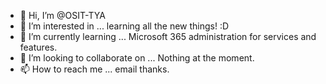 - 👋 Hi, I’m @OSIT-TYA
- 👀 I’m interested in ... learning all the new things! :D
- 🌱 I’m currently learning ... Microsoft 365 administration for services and features.
- 💞️ I’m looking to collaborate on ... Nothing at the moment.
- 📫 How to reach me ... email thanks.

<!---
OSIT-TYA/OSIT-TYA is a ✨ special ✨ repository because its `README.md` (this file) appears on your GitHub profile.
You can click the Preview link to take a look at your changes.
--->
